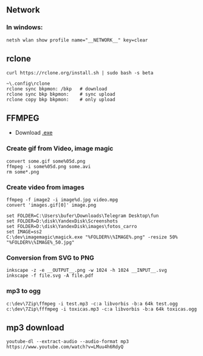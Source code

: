 ## Network

### In windows:

    netsh wlan show profile name="__NETWORK__" key=clear

## rclone

    curl https://rclone.org/install.sh | sudo bash -s beta

	~\.config\rclone
	rclone sync bkpmon: /bkp   # download
	rclone sync bkp bkpmon:    # sync upload
	rclone copy bkp bkpmon:    # only upload

## FFMPEG

* Download [.exe](http://ffmpeg.zeranoe.com/builds/)

### Create gif from Video, image magic

    convert some.gif some%05d.png
    ffmpeg -i some%05d.png some.avi
    rm some*.png

### Create video from images

    ffmpeg -f image2 -i image%d.jpg video.mpg
    convert 'images.gif[0]' image.png

    set FOLDER=C:\Users\bufer\Downloads\Telegram Desktop\fun
    set FOLDER=D:\disk\YandexDisk\Screenshots
    set FOLDER=D:\disk\YandexDisk\images\fotos_carro
    set IMAGE=ss2
    C:\dev\imagemagic\magick.exe "%FOLDER%\%IMAGE%.png" -resize 50% "%FOLDER%\%IMAGE%_50.jpg"

### Conversion from SVG to PNG

    inkscape -z -e __OUTPUT__.png -w 1024 -h 1024 __INPUT__.svg
    inkscape -f file.svg -A file.pdf

### mp3 to ogg

    c:\dev\7Zip\ffmpeg -i test.mp3 -c:a libvorbis -b:a 64k test.ogg
    c:\dev\7Zip\fffmpeg -i toxicas.mp3 -c:a libvorbis -b:a 64k toxicas.ogg

## mp3 download

    youtube-dl --extract-audio --audio-format mp3 https://www.youtube.com/watch?v=LMuu4h6RdyQ
